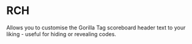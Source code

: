 # RCH
Allows you to customise the Gorilla Tag scoreboard header text to your liking - useful for hiding or revealing codes.
